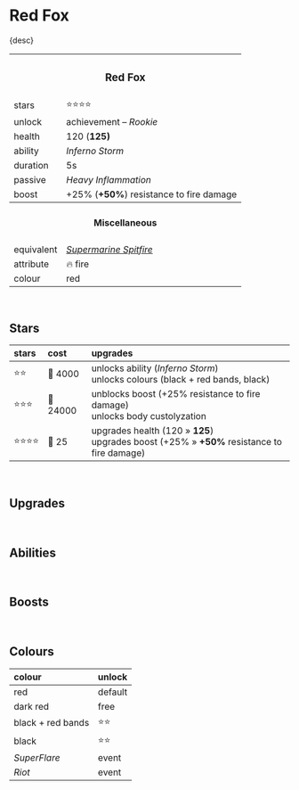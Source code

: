 # Red Fox

{desc}


<table>
  <tr>
    <th colspan="2"> <h3> Red Fox </h3> </th>
  </tr>
  <tr>
    <td> stars </td>
    <td> ⭐⭐⭐⭐ </td>
  </tr>
  <tr>
    <td> unlock </td>
    <td> achievement – <em>Rookie</em> </td>
  </tr>
  <tr>
    <td> health </td>
    <td> 120 (<b>125</em>) </td>
  </tr>
  <tr>
    <td> ability </td>
    <td> <em> Inferno Storm </em> </td>
  </tr>
  <tr>
    <td> duration </td>
    <td> 5s </td>
  </tr>
  <tr>
    <td> passive </td>
    <td> <em> Heavy Inflammation </em> </td>
  </tr>
  <tr>
    <td> boost </td>
    <td> +25% (<b>+50%</b>) resistance to fire damage </td>
  </tr>
  <tr>
    <th colspan="2"> <h4> Miscellaneous </h4> </th>
  </tr>
  <tr>
    <td> equivalent </td>
    <td> <a href="https://en.wikipedia.org/wiki/Supermarine_Spitfire"> <em> Supermarine Spitfire </em> </a> </td>
  </tr>
  <tr>
    <td> attribute </td>
    <td> 🔥 fire </td>
  </tr>
  <tr>
    <td> colour </td>
    <td> red </td>
  </tr>
</table>

<br>

## Stars

| stars | cost | upgrades |
| :---- | :--- | :------- |
| ⭐⭐ | 🔸 4000 | unlocks ability (*Inferno Storm*) <br> unlocks colours (black + red bands, black) |
| ⭐⭐⭐ | 🔸 24000 | unblocks boost (+25% resistance to fire damage) <br> unlocks body custolyzation |
| ⭐⭐⭐⭐ | 🔹 25 | upgrades health (120 » **125**) <br> upgrades boost (+25% » **+50%** resistance to fire damage) |

<br>

## Upgrades

<br>

## Abilities

<br>

## Boosts

<br>

## Colours

| colour | unlock |
| :----- | :----- |
| red | default |
| dark red | free |
| black + red bands | ⭐⭐ |
| black | ⭐⭐ |
| *SuperFlare* | event |
| *Riot* | event |
